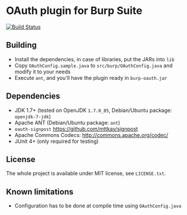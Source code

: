 OAuth plugin for Burp Suite
===========================

[![Build Status](https://travis-ci.org/dnet/burp-oauth.svg?branch=master)](https://travis-ci.org/dnet/burp-oauth)

Building
--------

 - Install the dependencies, in case of libraries, put the JARs into `lib`
 - Copy `OAuthConfig.sample.java` to `src/burp/OAuthConfig.java` and modify it to your needs
 - Execute `ant`, and you'll have the plugin ready in `burp-oauth.jar`

Dependencies
------------

 - JDK 1.7+ (tested on OpenJDK `1.7.0_85`, Debian/Ubuntu package: `openjdk-7-jdk`)
 - Apache ANT (Debian/Ubuntu package: `ant`)
 - `oauth-signpost` https://github.com/mttkay/signpost
 - Apache Commons Codecs: http://commons.apache.org/codec/
 - JUnit 4+ (only required for testing)

License
-------

The whole project is available under MIT license, see `LICENSE.txt`.

Known limitations
-----------------

 - Configuration has to be done at compile time using `OAuthConfig.java`
